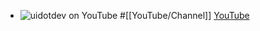 - ![uidotdev on YouTube](https://yt3.googleusercontent.com/ZuEAyvlSed5cXMZZAAkpD0Z8DcLYSGKGsunquynwC6de2SsjkHllWkst2VxaAHuMP4Q7CDlwsnM=w1060-fcrop64=1,00005a57ffffa5a8-k-c0xffffffff-no-nd-rj)
  #[[YouTube/Channel]]
  [YouTube](https://www.youtube.com/@uidotdev)